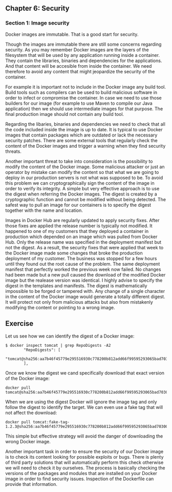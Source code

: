 ## Chapter 6: Security

### Section 1: Image security

Docker images are immutable. That is a good start for security. 

Though the images are immutable there are still some concerns regarding security.
As you may remember Docker images are the layers of the filesystem that will be used by any application running inside a container.
They contain the libraries, binaries and dependencies for the applications.
And that content will be accesible from inside the container.
We need therefore to avoid any content that might jeopardize the security of the container.

For example it is important not to include in the Docker image any build tool.
Build tools such as compilers can be used to build malicious software in order to infect or compromise the container.
In case we need to use those builders for our image (for example to use Maven to compile our Java application) then we should use intermediate images for that purpose.
The final production image should not contain any build tool.

Regarding the libaries, binaries and dependencies we need to check that all the code included inside the image is up to date. 
It is typical to use Docker images that contain packages which are outdated or lack the necessary security patches.
There are some external tools that regularly check the content of the Docker images and trigger a warning when they find security threats.

Another important threat to take into consideration is the possibility to modify the content of the Docker image.
Some malicious attacker or just an operator by mistake can modify the content so that what we are going to deploy in our production servers is not what was supposed to be.
To avoid this problem we can cryptographically sign the content of the image in order to verify its integrity.
A simple but very effective approach is to use the digest when referring the Docker images.
The digest is created by a cryptographic function and cannot be modified without being detected.
The safest way to pull an image for our containers is to specify the digest together with the name and location.

Images in Docker Hub are regularly updated to apply security fixes. 
After those fixes are applied the release number is typically not modified.
It happened to one of my customers that they deployed a container in production which depended on an image which was pulled from Docker Hub.
Only the release name was specified in the deployment manifest but not the digest.
As a result, the security fixes that were applied that week to the Docker image made some changes that broke the production deployment of my customer.
The business was stopped for a few hours until they found out the root cause of the problem.
The same deployment manifest that perfectly worked the previous week now failed.
No changes had been made but a new pull caused the download of the modified Docker image but the realease version was identical.
I highly advise to specify the digest in the templates and manifests.
The digest is mathematically impossible to be forged or tampered with.
Any change of a single character in the content of the Docker image would generate a totally different digest.
It will protect not only from malicious attacks but also from mistakenly modifying the content or pointing to a wrong image.

## Exercise

Let us see how we can identify the digest of a Docker image:
```
$ docker inspect tomcat | grep RepoDigests -A2
        "RepoDigests": [
            "tomcat@sha256:aa7b46f45779e295516930c778200b812add66f99595293065bad7030091f6ca"
        ],
```
Once we know the digest we cand specifically download that exact version of the Docker image:
```
docker pull tomcat@sha256:aa7b46f45779e295516930c778200b812add66f99595293065bad7030091f6ca
```

When we are using the digest Docker will ignore the image tag and only follow the digest to identify the target.
We can even use a fake tag that will not affect the download:
```
docker pull tomcat:fake-tag-1.2.3@sha256:aa7b46f45779e295516930c778200b812add66f99595293065bad7030091f6ca
```

This simple but effective strategy will avoid the danger of downloading the wrong Docker image.

Another important task in order to ensure the security of our Docker image is to check its content looking for possible exploits or bugs.
There is plenty of third party solutions that will automatically perform this check otherwise we will need to check it by ourselves.
The process is basically checking the versions of the packages and modules that are installed on your Docker image in order to find security issues.
Inspection of the Dockerfile can provide that information.
